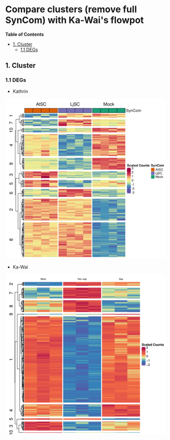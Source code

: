 # Compare clusters (remove full SynCom) with Ka-Wai's flowpot #

<!-- content start -->

**Table of Contents**

- [1. Cluster](#1-cluster)
    - [1.1 DEGs](#11-degs)
    
<!-- content end -->

## 1. Cluster

### 1.1 DEGs

* Kathrin

![kmeans_10_ath_heatmap_sig2](results_rmfull/kmeans_10_ath_heatmap_sig2.jpg)

* Ka-Wai

![kmeans10_heatmap_soil_sig2](results_rmfull/kmeans10_heatmap_soil_sig2.jpg)


